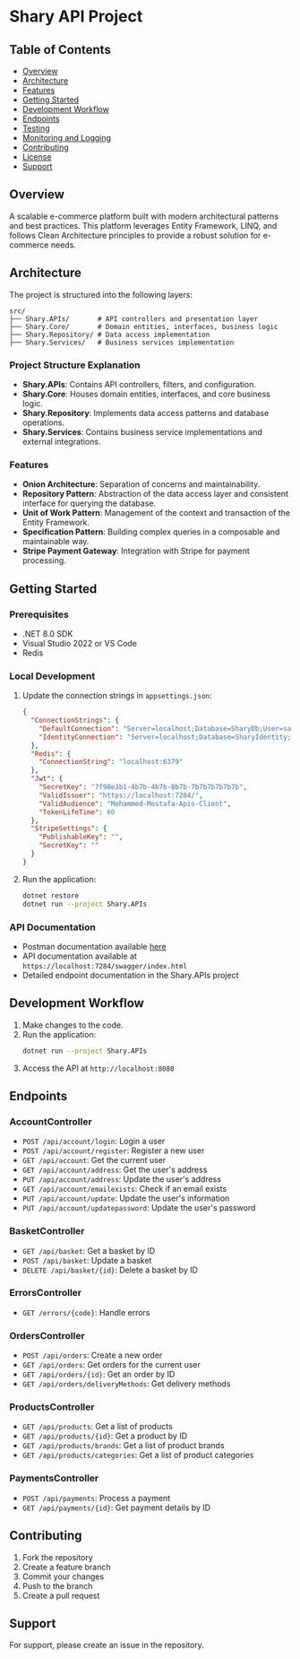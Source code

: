 # Shary API Project
## Table of Contents
- [Overview](#overview)
- [Architecture](#architecture)
- [Features](#features)
- [Getting Started](#getting-started)
- [Development Workflow](#development-workflow)
- [Endpoints](#endpoints)
- [Testing](#testing)
- [Monitoring and Logging](#monitoring-and-logging)
- [Contributing](#contributing)
- [License](#license)
- [Support](#support)

## Overview
A scalable e-commerce platform built with modern architectural patterns and best practices. This platform leverages Entity Framework, LINQ, and follows Clean Architecture principles to provide a robust solution for e-commerce needs.

## Architecture
The project is structured into the following layers:

```
src/
├── Shary.APIs/       # API controllers and presentation layer
├── Shary.Core/       # Domain entities, interfaces, business logic
├── Shary.Repository/ # Data access implementation
├── Shary.Services/   # Business services implementation
```

### Project Structure Explanation
- **Shary.APIs**: Contains API controllers, filters, and configuration.
- **Shary.Core**: Houses domain entities, interfaces, and core business logic.
- **Shary.Repository**: Implements data access patterns and database operations.
- **Shary.Services**: Contains business service implementations and external integrations.

### Features
- **Onion Architecture**: Separation of concerns and maintainability.
- **Repository Pattern**: Abstraction of the data access layer and consistent interface for querying the database.
- **Unit of Work Pattern**: Management of the context and transaction of the Entity Framework.
- **Specification Pattern**: Building complex queries in a composable and maintainable way.
- **Stripe Payment Gateway**: Integration with Stripe for payment processing.

## Getting Started

### Prerequisites
- .NET 8.0 SDK
- Visual Studio 2022 or VS Code
- Redis

### Local Development
1. Update the connection strings in `appsettings.json`:
    ```json
    {
      "ConnectionStrings": {
        "DefaultConnection": "Server=localhost;Database=SharyDb;User=sa;Password=YourStrong!Passw0rd;",
        "IdentityConnection": "Server=localhost;Database=SharyIdentity;User Id=sa;Password=YourStrong!Passw0rd;"
      },
      "Redis": {
        "ConnectionString": "localhost:6379"
      },
      "Jwt": {
        "SecretKey": "7f98e3b1-4b7b-4b7b-8b7b-7b7b7b7b7b7b",
        "ValidIssuer": "https://localhost:7284/",
        "ValidAudience": "Mohammed-Mostafa-Apis-Client",
        "TokenLifeTime": 60
      },
      "StripeSettings": {
        "PublishableKey": "",
        "SecretKey": ""
      }
    }
    ```
2. Run the application:
    ```sh
    dotnet restore
    dotnet run --project Shary.APIs
    ```

### API Documentation
- Postman documentation available [here](https://documenter.getpostman.com/view/35022618/2sAYQfEper)
- API documentation available at `https://localhost:7284/swagger/index.html`
- Detailed endpoint documentation in the Shary.APIs project

## Development Workflow
1. Make changes to the code.
2. Run the application:
    ```sh
    dotnet run --project Shary.APIs
    ```
3. Access the API at `http://localhost:8080`

## Endpoints

### AccountController
- `POST /api/account/login`: Login a user
- `POST /api/account/register`: Register a new user
- `GET /api/account`: Get the current user
- `GET /api/account/address`: Get the user's address
- `PUT /api/account/address`: Update the user's address
- `GET /api/account/emailexists`: Check if an email exists
- `PUT /api/account/update`: Update the user's information
- `PUT /api/account/updatepassword`: Update the user's password

### BasketController
- `GET /api/basket`: Get a basket by ID
- `POST /api/basket`: Update a basket
- `DELETE /api/basket/{id}`: Delete a basket by ID

### ErrorsController
- `GET /errors/{code}`: Handle errors

### OrdersController
- `POST /api/orders`: Create a new order
- `GET /api/orders`: Get orders for the current user
- `GET /api/orders/{id}`: Get an order by ID
- `GET /api/orders/deliveryMethods`: Get delivery methods

### ProductsController
- `GET /api/products`: Get a list of products
- `GET /api/products/{id}`: Get a product by ID
- `GET /api/products/brands`: Get a list of product brands
- `GET /api/products/categories`: Get a list of product categories

### PaymentsController
- `POST /api/payments`: Process a payment
- `GET /api/payments/{id}`: Get payment details by ID

## Contributing
1. Fork the repository
2. Create a feature branch
3. Commit your changes
4. Push to the branch
5. Create a pull request

## Support
For support, please create an issue in the repository.